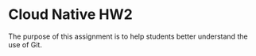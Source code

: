 # Cloud Native HW2

The purpose of this assignment is to help students better understand the use of Git.
